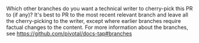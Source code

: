 Which other branches do you want a technical writer to cherry-pick this PR to (if any)?
It's best to PR to the most recent relevant branch and leave all the cherry-picking to the
writer, except where earlier branches require factual changes to the content.
For more information about the branches, see https://github.com/pivotal/docs-tap#branches
